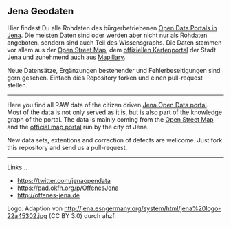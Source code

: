 Jena Geodaten
-------------

Hier findest Du alle Rohdaten des bürgerbetriebenen [Open Data Portals in Jena](http://www.offenes-jena.de).
Die meisten Daten sind oder werden aber nicht nur als Rohdaten angeboten,
sondern sind auch Teil des Wissensgraphs. Die Daten stammen vor allem aus der
[Open Street Map](http://www.openstreetmap.org), dem [offiziellen Kartenportal](http://www.jena.de/kartenportal) der Stadt Jena und zunehmend auch aus [Mapillary](http://mapillary.com).

Neue Datensätze, Ergänzungen bestehender und Fehlerbeseitigungen sind gern gesehen. Einfach dies Repository forken und einen pull-request stellen.

---

Here you find all RAW data of the citizen driven [Jena Open Data portal](http://www.jenaopendata.org). Most
of the data is not only served as it is, but is also part of the knowledge
graph of the portal. The data is mainly coming from the [Open Street Map](http://www.openstreetmap.org) and the
[official map portal](http://www.jena.de/kartenportal) run by the city of Jena.

New data sets, extentions and correction of defects are wellcome. Just fork this repository and send us a pull-request.

---

Links...
- https://twitter.com/jenaopendata
- https://pad.okfn.org/p/OffenesJena
- http://offenes-jena.de

Logo: Adaption von http://jena.esngermany.org/system/html/jena%20logo-22a45302.jpg (CC BY 3.0) durch ahzf.

